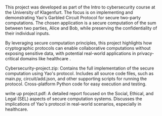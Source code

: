 This project was developed as part of the Intro to cybersecurity course at the University of Klagenfurt. The focus is on implementing and demonstrating Yao's Garbled Circuit Protocol for secure two-party computations. The chosen application is a secure computation of the sum between two parties, Alice and Bob, while preserving the confidentiality of their individual inputs.

By leveraging secure computation principles, this project highlights how cryptographic protocols can enable collaborative computations without exposing sensitive data, with potential real-world applications in privacy-critical domains like healthcare .

Cybersecurity-project.zip:
Contains the full implementation of the secure computation using Yao's protocol.
Includes all source code files, such as main.py, circuit/add.json, and other supporting scripts for running the protocol.
Cross-platform Python code for easy execution and testing.

write up project.pdf:
A detailed report focused on the Social, Ethical, and Legal (SEL) aspects of secure computation systems.
Discusses the implications of Yao's protocol in real-world scenarios, especially in healthcare.
